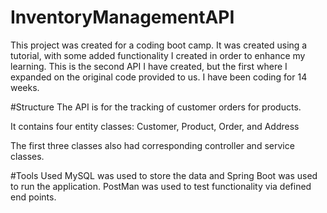 # InventoryManagementAPI

This project was created for a coding boot camp. It was created using a tutorial, with some added functionality I created in order to enhance my learning. This is the second API I have created, but the first where I expanded on the original code provided to us. I have been coding for 14 weeks. 

#Structure
The API is for the tracking of customer orders for products. 

It contains four entity classes: 
Customer, Product, Order, and Address

The first three classes also had corresponding controller and service classes.

#Tools Used
MySQL was used to store the data and Spring Boot was used to run the application. PostMan was used to test functionality via defined end points.